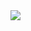 <img src="https://capsule-render.vercel.app/api?type=waving&color=auto&height=300&section=header&text=Ready-Brdige&fontSize=50" />
